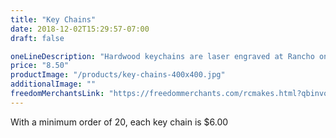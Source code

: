 ```yaml
---
title: "Key Chains"
date: 2018-12-02T15:29:57-07:00
draft: false

oneLineDescription: "Hardwood keychains are laser engraved at Rancho on both sides."
price: "8.50"
productImage: "/products/key-chains-400x400.jpg"
additionalImage: ""
freedomMerchantsLink: "https://freedommerchants.com/rcmakes.html?qbinvoice=true&invoicenum=------&amt=8.5&desc=Key%20Chain"
---
```


With a minimum order of 20, each key chain is $6.00